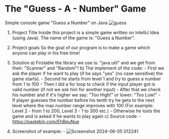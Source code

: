 # The "Guess - A - Number" Game
Simple console game "Guess a Number" on Java
![guess](https://github.com/stoyan1103/Guess-A-Number-Game/assets/148537620/b328b5c0-f2a4-477f-b5e7-eda14930ebcf)

1. Project Title
    Inside this project is a simple game written on IntelliJ Idea (using Java).
    The name of the game is: "Guess a Number".

2. Project goals
    So the goal of our program is to make a game which anyone can play in his free time!

3. Solution
    a) Firstable the library we use is: "java.util" and we get from their: "Scanner" and "Random"!
    b) The implement of the code:
        - First we ask the player if he want to play (if he says "yes" (no case sensitive) the game starts).
        - Second he starts from level 1 and try to guess a number from 1 to 100
        - Then I did a for loop to check if the input player got is valid number (if not we ask him for another input)
        - After that we check his number and if it's higher we say: "Too High!" or lower: "Too Low!"
        - If player guesses the number before his tenth try he gets to the next level where the max number range improves with 100 (For example: Level 2 - from 1 to 200, Level 3 - 1 to 300 etc.)
        - Otherwise he losts the game and is asked if he wants to play again
    c) Source code:
        - https://pastebin.com/EhBeuNue 

4. Screenshot of example:
        - ![Screenshot 2024-06-05 012241](https://github.com/stoyan1103/Guess-A-Number-Game/assets/148537620/9730a941-0705-438e-8b96-eeeca3335931)
